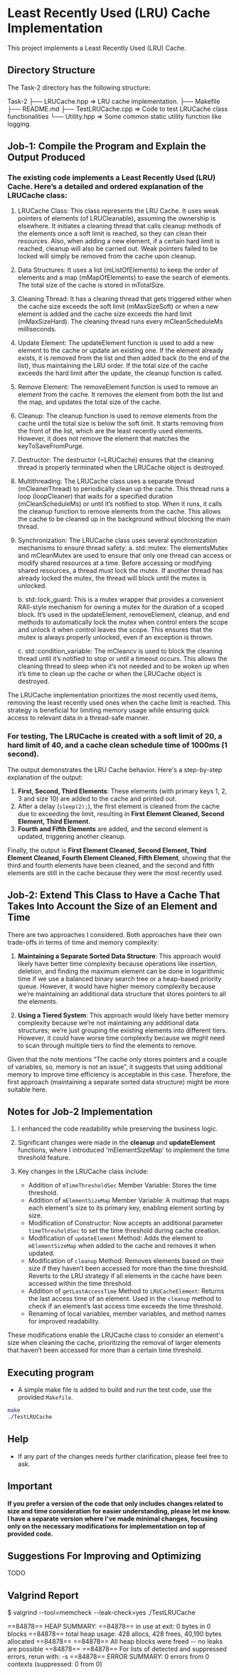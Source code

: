 # Least Recently Used (LRU) Cache Implementation

This project implements a Least Recently Used (LRU) Cache.

## Directory Structure

The Task-2 directory has the following structure:

Task-2
├── LRUCache.hpp => LRU cache implementation.
├── Makefile
├── README.md
├── TestLRUCache.cpp => Code to test LRUCache class functionalities
└── Utility.hpp => Some common static utility function like logging.

## Job-1: Compile the Program and Explain the Output Produced

### The existing code implements a Least Recently Used (LRU) Cache. Here’s a detailed and ordered explanation of the LRUCache class:

1. LRUCache Class: This class represents the LRU Cache. It uses weak pointers of elements (of LRUCleanable), assuming the ownership is elsewhere. It initiates a cleaning thread that calls cleanup methods of the elements once a soft limit is reached, so they can clean their resources. Also, when adding a new element, if a certain hard limit is reached, cleanup will also be carried out. Weak pointers failed to be locked will simply be removed from the cache upon cleanup.

2. Data Structures: It uses a list (mListOfElements) to keep the order of elements and a map (mMapOfElements) to ease the search of elements. The total size of the cache is stored in mTotalSize.

3. Cleaning Thread: It has a cleaning thread that gets triggered either when the cache size exceeds the soft limit (mMaxSizeSoft) or when a new element is added and the cache size exceeds the hard limit (mMaxSizeHard). The cleaning thread runs every mCleanScheduleMs milliseconds.

4. Update Element: The updateElement function is used to add a new element to the cache or update an existing one. If the element already exists, it is removed from the list and then added back (to the end of the list), thus maintaining the LRU order. If the total size of the cache exceeds the hard limit after the update, the cleanup function is called.

5. Remove Element: The removeElement function is used to remove an element from the cache. It removes the element from both the list and the map, and updates the total size of the cache.

6. Cleanup: The cleanup function is used to remove elements from the cache until the total size is below the soft limit. It starts removing from the front of the list, which are the least recently used elements. However, it does not remove the element that matches the keyToSaveFromPurge.

7. Destructor: The destructor (~LRUCache) ensures that the cleaning thread is properly terminated when the LRUCache object is destroyed.

8. Multithreading: The LRUCache class uses a separate thread (mCleanerThread) to periodically clean up the cache. This thread runs a loop (loopCleaner) that waits for a specified duration (mCleanScheduleMs) or until it’s notified to stop. When it runs, it calls the cleanup function to remove elements from the cache. This allows the cache to be cleaned up in the background without blocking the main thread.

9. Synchronization: The LRUCache class uses several synchronization mechanisms to ensure thread safety:
    a. std::mutex: The elementsMutex and mCleanMutex are used to ensure that only one thread can access or modify shared resources at a time. Before accessing or modifying shared resources, a thread must lock the mutex. If another thread has already locked the mutex, the thread will block until the mutex is unlocked.

    b. std::lock_guard: This is a mutex wrapper that provides a convenient RAII-style mechanism for owning a mutex for the duration of a scoped block. It’s used in the updateElement, removeElement, cleanup, and end methods to automatically lock the mutex when control enters the scope and unlock it when control leaves the scope. This ensures that the mutex is always properly unlocked, even if an exception is thrown.

    c. std::condition_variable: The mCleancv is used to block the cleaning thread until it’s notified to stop or until a timeout occurs. This allows the cleaning thread to sleep when it’s not needed and to be woken up when it’s time to clean up the cache or when the LRUCache object is destroyed.

The LRUCache implementation prioritizes the most recently used items, removing the least recently used ones when the cache limit is reached. This strategy is beneficial for limiting memory usage while ensuring quick access to relevant data in a thread-safe manner.

### For testing, The LRUCache is created with a soft limit of 20, a hard limit of 40, and a cache clean schedule time of 1000ms (1 second). 
The output demonstrates the LRU Cache behavior. Here's a step-by-step explanation of the output:

1. **First, Second, Third Elements**: These elements (with primary keys 1, 2, 3 and size 10) are added to the cache and printed out.
2. After a delay (`sleep(2);`), the first element is cleaned from the cache due to exceeding the limit, resulting in **First Element Cleaned, Second Element, Third Element**.
3. **Fourth and Fifth Elements** are added, and the second element is updated, triggering another cleanup.

Finally, the output is **First Element Cleaned, Second Element, Third Element Cleaned, Fourth Element Cleaned, Fifth Element**, showing that the third and fourth elements have been cleaned, and the second and fifth elements are still in the cache because they were the most recently used.

## Job-2: Extend This Class to Have a Cache That Takes Into Account the Size of an Element and Time

There are two approaches I considered. Both approaches have their own trade-offs in terms of time and memory complexity:

1. **Maintaining a Separate Sorted Data Structure**: This approach would likely have better time complexity because operations like insertion, deletion, and finding the maximum element can be done in logarithmic time if we use a balanced binary search tree or a heap-based priority queue. However, it would have higher memory complexity because we’re maintaining an additional data structure that stores pointers to all the elements.

2. **Using a Tiered System**: This approach would likely have better memory complexity because we’re not maintaining any additional data structures; we’re just grouping the existing elements into different tiers. However, it could have worse time complexity because we might need to scan through multiple tiers to find the elements to remove.

Given that the note mentions “The cache only stores pointers and a couple of variables, so, memory is not an issue”, it suggests that using additional memory to improve time efficiency is acceptable in this case. Therefore, the first approach (maintaining a separate sorted data structure) might be more suitable here.

## Notes for Job-2 Implementation
1. I enhanced the code readability while preserving the business logic.
2. Significant changes were made in the **cleanup** and **updateElement** functions, where I introduced 'mElementSizeMap' to implement the time threshold feature.
3. Key changes in the LRUCache class include:

    - Addition of `mTimeThresholdSec` Member Variable: Stores the time threshold.
    - Addition of `mElementSizeMap` Member Variable: A multimap that maps each element's size to its primary key, enabling element sorting by size.
    - Modification of Constructor: Now accepts an additional parameter `timeThresholdSec` to set the time threshold during cache creation.
    - Modification of `updateElement` Method: Adds the element to `mElementSizeMap` when added to the cache and removes it when updated.
    - Modification of `cleanup` Method: Removes elements based on their size if they haven’t been accessed for more than the time threshold. Reverts to the LRU strategy if all elements in the cache have been accessed within the time threshold.
    - Addition of `getLastAccessTime` Method to `LRUCacheElement`: Returns the last access time of an element. Used in the `cleanup` method to check if an element’s last access time exceeds the time threshold.
    - Renaming of local variables, member variables, and method names for improved readability.

These modifications enable the LRUCache class to consider an element's size when cleaning the cache, prioritizing the removal of larger elements that haven’t been accessed for more than a certain time threshold.


## Executing program
* A simple make file is added to build and run the test code, use the provided `Makefile`.

```bash
make
./TestLRUCache
```

## Help
* If any part of the changes needs further clarification, please feel free to ask.

## Important
**If you prefer a version of the code that only includes changes related to size and time consideration for easier understanding, please let me know. I have a separate version where I've made minimal changes, focusing only on the necessary modifications for implementation on top of provided code.**

## Suggestions For Improving and Optimizing
TODO

## Valgrind Report

$ valgrind --tool=memcheck --leak-check=yes ./TestLRUCache

==84878== HEAP SUMMARY:
==84878==     in use at exit: 0 bytes in 0 blocks
==84878==   total heap usage: 428 allocs, 428 frees, 40,190 bytes allocated
==84878== 
==84878== All heap blocks were freed -- no leaks are possible
==84878== 
==84878== For lists of detected and suppressed errors, rerun with: -s
==84878== ERROR SUMMARY: 0 errors from 0 contexts (suppressed: 0 from 0)

